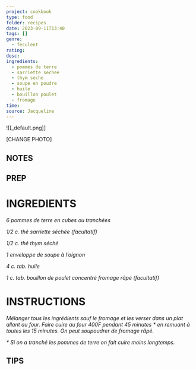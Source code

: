 ```yaml
---
project: cookbook
type: food
folder: recipes
date: 2023-09-11T13:40
tags: []
genre:
  - feculent
rating: 
desc: 
ingredients:
  - pommes de terre
  - sarriette sechee
  - thym seche
  - soupe en poudre
  - huile
  - bouillon poulet
  - fromage
time: 
source: Jacqueline
---
```


![[_default.png]]

[CHANGE PHOTO]


## NOTES




## PREP


# INGREDIENTS

_6 pommes de terre en cubes ou_
_tranchées_

_1/2 c. thé sarriette séchée (facultatif)_

_1/2 c. thé thym séché_

_1 enveloppe de soupe à l’oignon_

_4 c. tab. huile_

_1 c. tab. bouillon de poulet concentré_
_fromage râpé (facultatif)_

# INSTRUCTIONS

_Mélanger tous les ingrédients sauf le fromage_
_et les verser dans un plat allant au four. Faire_
_cuire au four 400F pendant 45 minutes * en_
_remuant à toutes les 15 minutes. On peut soupoudrer_
_de fromage râpé._

_* Si on a tranché les pommes de terre on fait_
_cuire moins longtemps._

## TIPS




